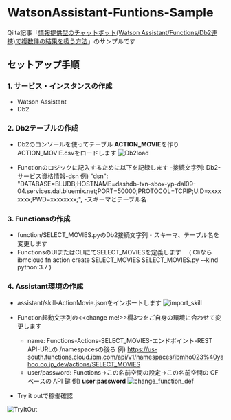 # WatsonAssistant-Funtions-Sample
Qiita記事「[情報提供型のチャットボット(Watson Assistant/Functions/Db2連携)で複数件の結果を扱う方法]()」のサンプルです

## セットアップ手順
### 1. サービス・インスタンスの作成
- Watson Assistant
- Db2
### 2. Db2テーブルの作成
- Db2のコンソールを使ってテーブル **ACTION_MOVIE**を作りACTION_MOVIE.csvをロードします
  ![Db2load](https://user-images.githubusercontent.com/9675895/63083390-93a20280-bf83-11e9-9f7d-a216e55d057c.png)

- Functionのロジックに記入するために以下を記録します
  -接続文字列: Db2-サービス資格情報-dsn
   例) "dsn": "DATABASE=BLUDB;HOSTNAME=dashdb-txn-sbox-yp-dal09-04.services.dal.bluemix.net;PORT=50000;PROTOCOL=TCPIP;UID=xxxxxxxx;PWD=xxxxxxxx;",
   -スキーマとテーブル名
   

### 3. Functionsの作成
- function/SELECT_MOVIES.pyのDb2接続文字列・スキーマ、テーブル名を変更します
- FunctionsのUIまたはCLIにてSELECT_MOVIESを定義します
　( Cliならibmcloud fn action create SELECT_MOVIES SELECT_MOVIES.py --kind python:3.7 )
 
### 4. Assistant環境の作成
- assistant/skill-ActionMovie.jsonをインポートします
  ![import_skill](https://user-images.githubusercontent.com/9675895/63082531-694f4580-bf81-11e9-8cbf-efab64e1a1aa.png)

- Function起動文字列の<<change me!>>欄3つをご自身の環境に合わせて変更します
  - name: Functions-Actions-SELECT_MOVIES-エンドポイント-REST API-URLの /namespacesの後ろ
  例) https://us-south.functions.cloud.ibm.com/api/v1/namespaces/ibmho023%40yahoo.co.jp_dev/actions/SELECT_MOVIES
  - user/password: Functions->この名前空間の設定->この名前空間の CF ベースの API 鍵
  例) **user**:**password**
  ![change_function_def](https://user-images.githubusercontent.com/9675895/63082590-956ac680-bf81-11e9-9cc4-5a79844ac11d.png)
- Try it outで稼働確認

![TryItOut](https://user-images.githubusercontent.com/9675895/63082604-9bf93e00-bf81-11e9-96bc-71f346f548cc.png)

